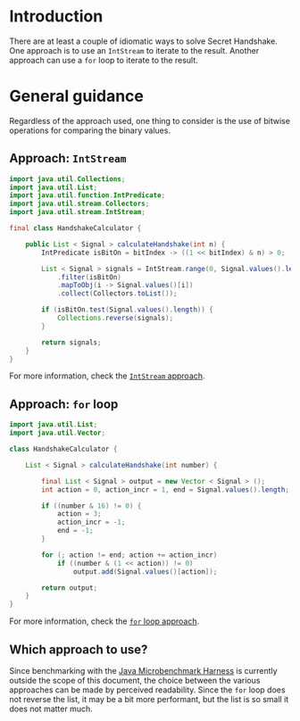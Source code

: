 # Introduction

There are at least a couple of idiomatic ways to solve Secret Handshake.
One approach is to use an `IntStream` to iterate to the result.
Another approach can use a `for` loop to iterate to the result.

# General guidance

Regardless of the approach used, one thing to consider is the use of bitwise operations for comparing the binary values.

## Approach: `IntStream`

```java
import java.util.Collections;
import java.util.List;
import java.util.function.IntPredicate;
import java.util.stream.Collectors;
import java.util.stream.IntStream;

final class HandshakeCalculator {

    public List < Signal > calculateHandshake(int n) {
        IntPredicate isBitOn = bitIndex -> ((1 << bitIndex) & n) > 0;

        List < Signal > signals = IntStream.range(0, Signal.values().length)
            .filter(isBitOn)
            .mapToObj(i -> Signal.values()[i])
            .collect(Collectors.toList());

        if (isBitOn.test(Signal.values().length)) {
            Collections.reverse(signals);
        }

        return signals;
    }
}
```

For more information, check the [`IntStream` approach][approach-intstream].

## Approach: `for` loop

```java
import java.util.List;
import java.util.Vector;

class HandshakeCalculator {

    List < Signal > calculateHandshake(int number) {

        final List < Signal > output = new Vector < Signal > ();
        int action = 0, action_incr = 1, end = Signal.values().length;

        if ((number & 16) != 0) {
            action = 3;
            action_incr = -1;
            end = -1;
        }

        for (; action != end; action += action_incr)
            if ((number & (1 << action)) != 0)
                output.add(Signal.values()[action]);

        return output;
    }
}
```

For more information, check the [`for` loop approach][approach-for-loop].

## Which approach to use?

Since benchmarking with the [Java Microbenchmark Harness][jmh] is currently outside the scope of this document,
the choice between the various approaches can be made by perceived readability.
Since the `for` loop does not reverse the list, it may be a bit more performant, but the list is so small
it does not matter much.

[approach-intstream]:  https://exercism.org/tracks/java/exercises/secret-handshake/approaches/intstream
[approach-for-loop]:  https://exercism.org/tracks/java/exercises/secret-handshake/approaches/for-loop
[jmh]: https://github.com/openjdk/jmh
